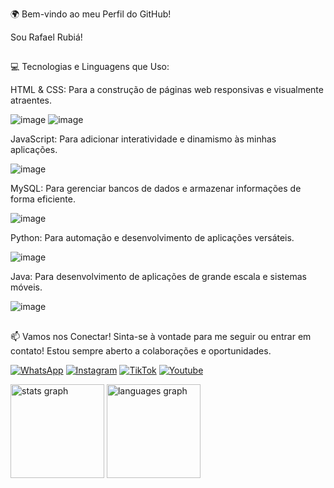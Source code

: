 🌍 Bem-vindo ao meu Perfil do GitHub!

Sou Rafael Rubiá!
##

💻 Tecnologias e Linguagens que Uso:


HTML & CSS: Para a construção de páginas web responsivas e visualmente atraentes.

![image](https://github.com/user-attachments/assets/6e3f71d1-6ecf-49f7-9a3f-89e440960f2c) ![image](https://github.com/user-attachments/assets/6eaeed21-f740-473a-a239-f6dac13acf8c)


JavaScript: Para adicionar interatividade e dinamismo às minhas aplicações.

![image](https://github.com/user-attachments/assets/cf25a855-4b51-464d-8038-4cca49f4f64e)


MySQL: Para gerenciar bancos de dados e armazenar informações de forma eficiente.

![image](https://github.com/user-attachments/assets/0716bf4a-d87a-43ad-8b50-561184cfa3ab)

Python: Para automação e desenvolvimento de aplicações versáteis.

![image](https://github.com/user-attachments/assets/16f4fe38-c04d-4ef7-8fe5-c4de7ffa1216)

Java: Para desenvolvimento de aplicações de grande escala e sistemas móveis.

![image](https://github.com/user-attachments/assets/5813f82a-3a3d-4c99-b3d9-d63731ef83eb)
##

📫 Vamos nos Conectar!
Sinta-se à vontade para me seguir ou entrar em contato! Estou sempre aberto a colaborações e oportunidades.

[![WhatsApp](https://img.shields.io/badge/WhatsApp-25D366?style=for-the-badge&logo=whatsapp&logoColor=white)](https://w.app/eGr2mR)
[![Instagram](https://img.shields.io/badge/Instagram-E4405F?style=for-the-badge&logo=instagram&logoColor=white)](https://www.instagram.com/rafa_rubia7/)
[![TikTok](https://img.shields.io/badge/TikTok-000000?style=for-the-badge&logo=tiktok&logoColor=white)](https://www.tiktok.com/@rafa_rubia7?_t=8qGef6La3cM&_r=1)
[![Youtube](https://img.shields.io/badge/YouTube-FF0000?style=for-the-badge&logo=youtube&logoColor=white)](https://youtube.com/@rafaelrubia3786?si=xDwBi1BDqjlszswr)
    
<div align="left">
  <img src="https://github-readme-stats.vercel.app/api?username=rafarubia7&hide_title=false&hide_rank=false&show_icons=true&include_all_commits=true&count_private=true&disable_animations=false&theme=react&locale=en&hide_border=true&order=1" height="150" alt="stats graph"  />
  <img src="https://github-readme-stats.vercel.app/api/top-langs?username=rafarubia7&locale=en&hide_title=false&layout=compact&card_width=320&langs_count=5&theme=react&hide_border=true&order=2&custom_title=Most%20Used%20Languages" height="150" alt="languages graph"  />
</div>



